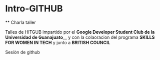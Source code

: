 # Intro-GITHUB

** Charla taller

Talles de HITGUB impartido por el **Google Developer Student Club de la Universidad de Guanajuato**__ y con la colaoracion del programa **SKILLS FOR WOMEN IN TECH** y junto a **BRITISH COUNCIL**

 Sesiòn de github
